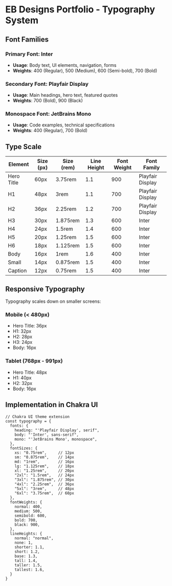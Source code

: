 # EB Designs Portfolio - Typography System

## Font Families

### Primary Font: Inter
- **Usage**: Body text, UI elements, navigation, forms
- **Weights**: 400 (Regular), 500 (Medium), 600 (Semi-bold), 700 (Bold)

### Secondary Font: Playfair Display
- **Usage**: Main headings, hero text, featured quotes
- **Weights**: 700 (Bold), 900 (Black)

### Monospace Font: JetBrains Mono
- **Usage**: Code examples, technical specifications
- **Weights**: 400 (Regular), 700 (Bold)

## Type Scale

| Element | Size (px) | Size (rem) | Line Height | Font Weight | Font Family |
|---------|-----------|------------|-------------|-------------|-------------|
| Hero Title | 60px | 3.75rem | 1.1 | 900 | Playfair Display |
| H1 | 48px | 3rem | 1.1 | 700 | Playfair Display |
| H2 | 36px | 2.25rem | 1.2 | 700 | Playfair Display |
| H3 | 30px | 1.875rem | 1.3 | 600 | Inter |
| H4 | 24px | 1.5rem | 1.4 | 600 | Inter |
| H5 | 20px | 1.25rem | 1.5 | 600 | Inter |
| H6 | 18px | 1.125rem | 1.5 | 600 | Inter |
| Body | 16px | 1rem | 1.6 | 400 | Inter |
| Small | 14px | 0.875rem | 1.5 | 400 | Inter |
| Caption | 12px | 0.75rem | 1.5 | 400 | Inter |

## Responsive Typography

Typography scales down on smaller screens:

### Mobile (< 480px)
- Hero Title: 36px
- H1: 32px
- H2: 28px
- H3: 24px
- Body: 16px

### Tablet (768px - 991px)
- Hero Title: 48px
- H1: 40px
- H2: 32px
- Body: 16px

## Implementation in Chakra UI

```tsx
// Chakra UI theme extension
const typography = {
  fonts: {
    heading: "'Playfair Display', serif",
    body: "'Inter', sans-serif",
    mono: "'JetBrains Mono', monospace",
  },
  fontSizes: {
    xs: "0.75rem",     // 12px
    sm: "0.875rem",    // 14px
    md: "1rem",        // 16px
    lg: "1.125rem",    // 18px
    xl: "1.25rem",     // 20px
    "2xl": "1.5rem",   // 24px
    "3xl": "1.875rem", // 30px
    "4xl": "2.25rem",  // 36px
    "5xl": "3rem",     // 48px
    "6xl": "3.75rem",  // 60px
  },
  fontWeights: {
    normal: 400,
    medium: 500,
    semibold: 600,
    bold: 700,
    black: 900,
  },
  lineHeights: {
    normal: "normal",
    none: 1,
    shorter: 1.1,
    short: 1.2,
    base: 1.3,
    tall: 1.4,
    taller: 1.5,
    tallest: 1.6,
  }
}
``` 
